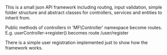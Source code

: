 This is a small json API framework including routing, input validation, 
simple folder structure and abstract classes for controllers, 
services and entities to inherit from. 

Public methods of controllers in 'MF\Controller' namespace become routes. 
E.g. userController->register() becomes route /user/register

There is a simple user registration implemented just to show how the framework works. 